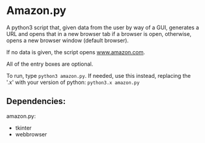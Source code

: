 # Amazon.py

A python3 script that, given data from the user by way of a GUI, generates a URL and opens that in a new browser tab if a browser is open, otherwise, opens a new browser window (default browser).  

If no data is given, the script opens www.amazon.com.  

All of the entry boxes are optional.  

To run, type `python3 amazon.py`. If needed, use this instead, replacing the '.x' with your version of python: `python3.x amazon.py`  

## Dependencies:
amazon.py:
 - tkinter
 - webbrowser
